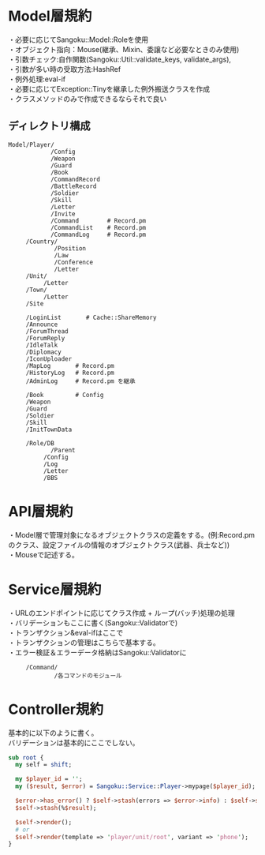 # Model層規約
・必要に応じてSangoku::Model::Roleを使用  
・オブジェクト指向：Mouse(継承、Mixin、委譲など必要なときのみ使用)  
・引数チェック:自作関数(Sangoku::Util::validate_keys, validate_args),  
・引数が多い時の受取方法:HashRef  
・例外処理:eval-if  
・必要に応じてException::Tinyを継承した例外搬送クラスを作成  
・クラスメソッドのみで作成できるならそれで良い  

## ディレクトリ構成
```
Model/Player/
            /Config
            /Weapon
            /Guard
            /Book
            /CommandRecord
            /BattleRecord
            /Soldier
            /Skill
            /Letter
            /Invite
            /Command        # Record.pm
            /CommandList    # Record.pm
            /CommandLog     # Record.pm
     /Country/
             /Position
             /Law
             /Conference
             /Letter
     /Unit/
          /Letter
     /Town/
          /Letter
     /Site

     /LoginList       # Cache::ShareMemory
     /Announce
     /ForumThread
     /ForumReply
     /IdleTalk
     /Diplomacy
     /IconUploader
     /MapLog       # Record.pm
     /HistoryLog   # Record.pm
     /AdminLog     # Record.pm を継承

     /Book         # Config
     /Weapon
     /Guard
     /Soldier
     /Skill
     /InitTownData

     /Role/DB
            /Parent
          /Config
          /Log
          /Letter
          /BBS
```

# API層規約
・Model層で管理対象になるオブジェクトクラスの定義をする。(例:Record.pmのクラス、設定ファイルの情報のオブジェクトクラス(武器、兵士など))  
・Mouseで記述する。  

# Service層規約
・URLのエンドポイントに応じてクラス作成 + ループ(バッチ)処理の処理  
・バリデーションもここに書く(Sangoku::Validatorで)  
・トランザクション&eval-ifはここで  
・トランザクションの管理はこちらで基本する。  
・エラー検証＆エラーデータ格納はSangoku::Validatorに  

```
     /Command/
             /各コマンドのモジュール
```

# Controller規約
基本的に以下のように書く。  
バリデーションは基本的にここでしない。  

``` perl
sub root {
  my self = shift;

  my $player_id = '';
  my ($result, $error) = Sangoku::Service::Player->mypage($player_id);

  $error->has_error() ? $self->stash(errors => $error->info) : $self->stash(errors => {});
  $self->stash(%$result);

  $self->render();
  # or
  $self->render(template => 'player/unit/root', variant => 'phone');
}
```

